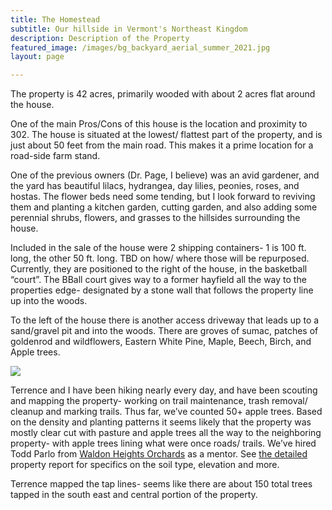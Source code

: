 ```yaml
---
title: The Homestead
subtitle: Our hillside in Vermont's Northeast Kingdom
description: Description of the Property
featured_image: /images/bg_backyard_aerial_summer_2021.jpg
layout: page

---
```

The property is 42 acres, primarily wooded with about 2 acres flat around the house. 

One of the main Pros/Cons of this house is the location and proximity to 302. The house is situated at the lowest/ flattest part of the property, and is just about 50 feet from the main road. This makes it a prime location for a road-side farm stand. 

One of the previous owners (Dr. Page, I believe) was an avid gardener, and the yard has beautiful lilacs, hydrangea, day lilies, peonies, roses, and hostas. The flower beds need some tending, but I look forward to reviving them and planting a kitchen garden, cutting garden, and also adding some perennial shrubs, flowers, and grasses to the hillsides surrounding the house. 

Included in the sale of the house were 2 shipping containers- 1 is 100 ft. long, the other 50 ft. long. TBD on how/ where those will be repurposed. Currently, they are positioned to the right of the house, in the basketball “court”. The BBall court gives way to a former hayfield all the way to the properties edge- designated by a stone wall that follows the property line up into the woods. 

To the left of the house there is another access driveway that leads up to a sand/gravel pit and into the woods. There are groves of sumac, patches of goldenrod and wildflowers, Eastern White Pine, Maple, Beech, Birch, and Apple trees. 

<div class="gallery" data-columns="4">
    <img src="/images/map_2021-11-01.png" />
</div>

Terrence and I have been hiking nearly every day, and have been scouting and mapping the property- working on trail maintenance, trash removal/ cleanup and marking trails. Thus far, we’ve counted 50+ apple trees. Based on the density and planting patterns it seems likely that the property was mostly clear cut with pasture and apple trees all the way to the neighboring property- with apple trees lining what were once roads/ trails. We’ve hired Todd Parlo from [Waldon Heights Orchards](https://waldenheightsnursery.com/) as a mentor. See [the detailed](/docs/SiteReport_2021.pdf) property report for specifics on the soil type, elevation and more. 

Terrence mapped the tap lines- seems like there are about 150 total trees tapped in the south east and central portion of the property. 

